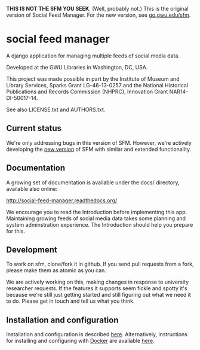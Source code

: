 __THIS IS NOT THE SFM YOU SEEK__. (Well, probably not.) This is the original
version of Social Feed Manager. For the new version, see [go.gwu.edu/sfm](http://go.gwu.edu/sfm).


social feed manager
===================

A django application for managing multiple feeds of social media data.

Developed at the GWU Libraries in Washington, DC, USA.

This project was made possible in part by the Institute of Museum and
Library Services, Sparks Grant LG-46-13-0257 and the National 
Historical Publications and Records Commission (NHPRC), Innovation Grant
NAR14-DI-50017-14.

See also LICENSE.txt and AUTHORS.txt.

Current status
--------------

We're only addressing bugs in this version of SFM. However, we're actively
developing the [new version](http://go.gwu.edu/sfm) of SFM with similar and extended functionality.

Documentation
-------------

A growing set of documentation is available under the docs/ directory,
available also online:

  http://social-feed-manager.readthedocs.org/

We encourage you to read the Introduction before implementing this app.
Maintaining growing feeds of social media data takes some planning
and system adminstration experience.  The Introduction should help you
prepare for this.


Development
-----------

To work on sfm, clone/fork it in github.  If you send pull requests from
a fork, please make them as atomic as you can.

We are actively working on this, making changes in response to university
researcher requests.  If the features it supports seem fickle and spotty
it's because we're still just getting started and still figuring out
what we need it to do.  Please get in touch and tell us what you think.

Installation and configuration
------------------------------

Installation and configuration is described [here](http://social-feed-manager.readthedocs.org/en/m5_003/install.html).
Alternatively, instructions for installing and configuring with [Docker](http://www.docker.com/) are available [here](https://github.com/gwu-libraries/social-feed-manager/blob/master/docker/README.md).
